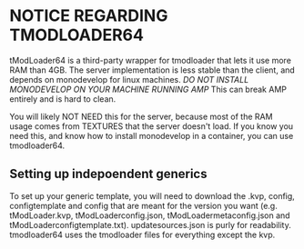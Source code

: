 
# NOTICE REGARDING TMODLOADER64

tModLoader64 is a third-party wrapper for tmodloader that lets it use more RAM than 4GB.
The server implementation is less stable than the client, and depends on monodevelop for linux machines.
*DO NOT INSTALL MONODEVELOP ON YOUR MACHINE RUNNING AMP*
This can break AMP entirely and is hard to clean.

You will likely NOT NEED this for the server, because most of the RAM usage comes from TEXTURES that the server doesn't load.
If you know you need this, and know how to install monodevelop in a container, you can use tmodloader64.

## Setting up indepoendent generics

To set up your generic template, you will need to download the .kvp, config, configtemplate and config that are meant for the version you want (e.g. tModLoader.kvp, tModLoaderconfig.json, tModLoadermetaconfig.json and tModLoaderconfigtemplate.txt).
updatesources.json is purly for readability.
tmodloader64 uses the tmodloader files for everything except the kvp.
